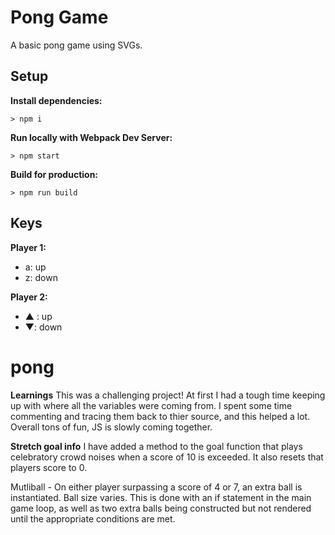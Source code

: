 # Pong Game

A basic pong game using SVGs.

## Setup

**Install dependencies:**

`> npm i`

**Run locally with Webpack Dev Server:**

`> npm start`

**Build for production:**

`> npm run build`

## Keys

**Player 1:**
* a: up
* z: down

**Player 2:**
* ▲ : up
* ▼: down
# pong

**Learnings**
This was a challenging project! At first I had a tough time keeping up with where all the variables were coming from. I spent some time commenting and tracing them back to thier source, and this helped a lot. Overall tons of fun, JS is slowly coming together.




**Stretch goal info**
I have added a method to the goal function that plays celebratory crowd noises when a score of 10 is exceeded. It also resets that players score to 0.

Mutliball -
On either player surpassing a score of 4 or 7, an extra ball is instantiated. Ball size varies. This is done with an if statement in the main game loop, as well as two extra balls being constructed but not rendered until the appropriate conditions are met.